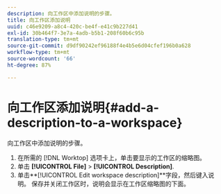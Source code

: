 ```yaml
---
description: 向工作区中添加说明的步骤。
title: 向工作区添加说明
uuid: c46e9209-a8c4-420c-be4f-e41c9b227d41
exl-id: 30b464f7-3e7a-4adb-b5b1-208f60b6c95b
translation-type: tm+mt
source-git-commit: d9df90242ef96188f4e4b5e6d04cfef196b0a628
workflow-type: tm+mt
source-wordcount: '66'
ht-degree: 87%

---
```


# 向工作区添加说明{#add-a-description-to-a-workspace}

向工作区中添加说明的步骤。

1. 在所需的 [!DNL Worktop] 选项卡上，单击要显示的工作区的缩略图。
1. 单击 **[!UICONTROL File]** > **[!UICONTROL Description]**.
1. 单击&#x200B;**[!UICONTROL Edit workspace description]**字段，然后键入说明。
保存并关闭工作区时，说明会显示在工作区缩略图的下面。
